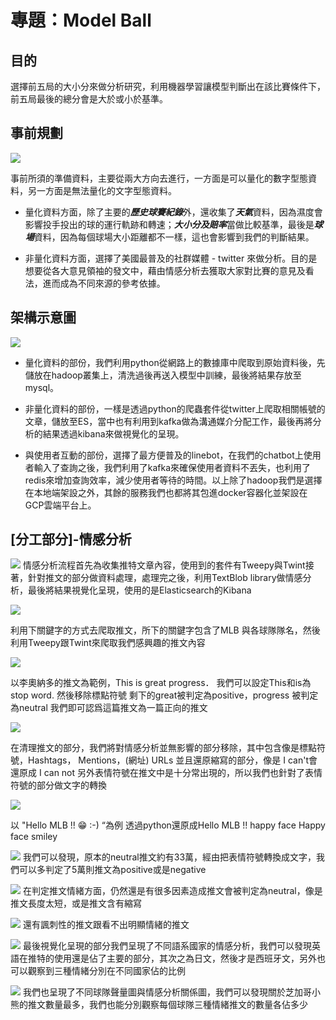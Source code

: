 # 專題：Model Ball

## 目的
選擇前五局的大小分來做分析研究，利用機器學習讓模型判斷出在該比賽條件下，前五局最後的總分會是大於或小於基準。

## 事前規劃
![](https://i.imgur.com/Xi4v14X.png)

事前所須的準備資料，主要從兩大方向去進行，一方面是可以量化的數字型態資料，另一方面是無法量化的文字型態資料。

* 量化資料方面，除了主要的***歷史球賽紀錄***外，還收集了***天氣***資料，因為濕度會影響投手投出的球的運行軌跡和轉速；***大小分及賠率***當做比較基準，最後是***球場***資料，因為每個球場大小距離都不一樣，這也會影響到我們的判斷結果。

* 非量化資料方面，選擇了美國最普及的社群媒體 - twitter 來做分析。目的是想要從各大意見領袖的發文中，藉由情感分析去獲取大家對比賽的意見及看法，進而成為不同來源的參考依據。

## 架構示意圖
![](https://i.imgur.com/zDmegXd.jpg)
* 量化資料的部份，我們利用python從網路上的數據庫中爬取到原始資料後，先儲放在hadoop叢集上，清洗過後再送入模型中訓練，最後將結果存放至mysql。

* 非量化資料的部份，一樣是透過python的爬蟲套件從twitter上爬取相關帳號的文章，儲放至ES，當中也有利用到kafka做為溝通媒介分配工作，最後再將分析的結果透過kibana來做視覺化的呈現。

* 與使用者互動的部份，選擇了最方便普及的linebot，在我們的chatbot上使用者輸入了查詢之後，我們利用了kafka來確保使用者資料不丟失，也利用了redis來增加查詢效率，減少使用者等待的時間。以上除了hadoop我們是選擇在本地端架設之外，其餘的服務我們也都將其包進docker容器化並架設在GCP雲端平台上。

## [分工部分]-情感分析
![](https://i.imgur.com/1WOheXt.jpg)
情感分析流程首先為收集推特文章內容，使用到的套件有Tweepy與Twint接著，針對推文的部分做資料處理，處理完之後，利用TextBlob library做情感分析，最後將結果視覺化呈現，使用的是Elasticsearch的Kibana

![](https://i.imgur.com/n7PVLJC.jpg)

利用下關鍵字的方式去爬取推文，所下的關鍵字包含了MLB 與各球隊隊名，然後利用Tweepy跟Twint來爬取我們感興趣的推文內容

![](https://i.imgur.com/48v3oOZ.jpg)

以李奧納多的推文為範例，This is great progress．
我們可以設定This和is為stop word. 然後移除標點符號
剩下的great被判定為positive，progress 被判定為neutral
我們即可認爲這篇推文為一篇正向的推文

![](https://i.imgur.com/TkuMd9G.jpg)

在清理推文的部分，我們將對情感分析並無影響的部分移除，其中包含像是標點符號，Hashtags， Mentions，(網址) URLs
並且還原縮寫的部分，像是 I can't會還原成 I can not
另外表情符號在推文中是十分常出現的，所以我們也針對了表情符號的部分做文字的轉換

![](https://i.imgur.com/bxvF4hU.jpg)

以 "Hello MLB !! 😁  :-)  “為例 透過python還原成Hello MLB !! happy face Happy face smiley

![](https://i.imgur.com/KKk8DTY.jpg)
我們可以發現，原本的neutral推文約有33萬，經由把表情符號轉換成文字，我們可以多判定了5萬則推文為positive或是negative

![](https://i.imgur.com/g4ufKIo.jpg)
在判定推文情緒方面，仍然還是有很多因素造成推文會被判定為neutral，像是推文長度太短，或是推文含有縮寫

![](https://i.imgur.com/HHIvwED.jpg)
還有諷刺性的推文跟看不出明顯情緒的推文

![](https://i.imgur.com/iz8yGZ8.jpg)
最後視覺化呈現的部分我們呈現了不同語系國家的情感分析，我們可以發現英語在推特的使用還是佔了主要的部分，其次之為日文，然後才是西班牙文，另外也可以觀察到三種情緒分別在不同國家佔的比例

![](https://i.imgur.com/w0pnrHU.png)
我們也呈現了不同球隊聲量圖與情感分析關係圖，我們可以發現關於芝加哥小熊的推文數量最多，我們也能分別觀察每個球隊三種情緒推文的數量各佔多少
